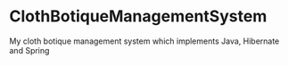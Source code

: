 # ClothBotiqueManagementSystem
My cloth botique management system which implements Java, Hibernate and Spring
